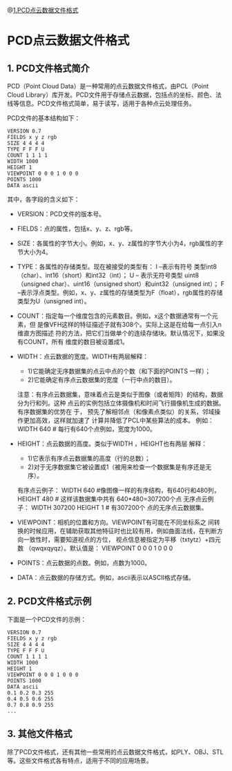 @[1.PCD点云数据文件格式](这里写自定义目录标题)


# PCD点云数据文件格式

## 1. PCD文件格式简介

PCD（Point Cloud Data）是一种常用的点云数据文件格式，由PCL（Point Cloud Library）库开发。PCD文件用于存储点云数据，包括点的坐标、颜色、法线等信息。PCD文件格式简单，易于读写，适用于各种点云处理任务。

PCD文件的基本结构如下：

```
VERSION 0.7
FIELDS x y z rgb
SIZE 4 4 4 4
TYPE F F F U
COUNT 1 1 1 1
WIDTH 1000
HEIGHT 1
VIEWPOINT 0 0 0 1 0 0 0
POINTS 1000
DATA ascii
```

其中，各字段的含义如下：

- VERSION：PCD文件的版本号。
- FIELDS：点的属性，包括x、y、z、rgb等。
- SIZE：各属性的字节大小。例如，x、y、z属性的字节大小为4，rgb属性的字节大小为4。
- TYPE：各属性的存储类型。现在被接受的类型有： I –表示有符号
类型int8（char）、int16（short）和int32（int）； U – 表示无符号类型
uint8（unsigned char）、uint16（unsigned short）和uint32（unsigned int）； F
–表示浮点类型。例如，x、y、z属性的存储类型为F（float），rgb属性的存储类型为U（unsigned int）。
- COUNT：指定每一个维度包含的元素数目。例如，x这个数据通常有一个元素，但
是像VFH这样的特征描述子就有308个。实际上这是在给每一点引入n维直方图描述
符的方法，把它们当做单个的连续存储块。默认情况下，如果没有COUNT，所有
维度的数目被设置成1。
- WIDTH：点云数据的宽度。WIDTH有两层解释： 
    - 1)它能确定无序数据集的点云中点的个数（和下面的POINTS
一样）； 
    - 2)它能确定有序点云数据集的宽度（一行中点的数目）。 
    
    注意：有序点云数据集，意味着点云是类似于图像（或者矩阵）的结构，数据分为行和列。这种
点云的实例包括立体摄像机和时间飞行摄像机生成的数据。有序数据集的优势在
于，
预先了解相邻点（和像素点类似）的关系，邻域操作更加高效，这样就加速了
计算并降低了PCL中某些算法的成本。 例如： WIDTH 640 # 每行有640个点例如，宽度为1000。
- HEIGHT：点云数据的高度。类似于WIDTH ，HEIGHT也有两层
解释： 
    - 1)它表示有序点云数据集的高度（行的总数）； 
    - 2)对于无序数据集它被设置成1（被用来检查一个数据集是有序还是无序）。

    有序点云例子： WIDTH 640 #像图像一样的有序结构，有640行和480列， 
    HEIGHT 480 # 这样该数据集中共有
640*480=307200个点 无序点云例子： WIDTH 307200 HEIGHT 1 # 有307200个
点的无序点云数据集。
- VIEWPOINT：相机的位置和方向。VIEWPOINT有可能在不同坐标系之
间转换的时候应用，在辅助获取其他特征时也比较有用，例如曲面法线，在判断方
向一致性时，需要知道视点的方位， 视点信息被指定为平移（txtytz）+四元数
（qwqxqyqz）。默认值是： VIEWPOINT 0 0 0 1 0 0 0
- POINTS：点云数据的点数。例如，点数为1000。
- DATA：点云数据的存储方式。例如，ascii表示以ASCII格式存储。

## 2. PCD文件格式示例

下面是一个PCD文件的示例：

```
VERSION 0.7
FIELDS x y z rgb
SIZE 4 4 4 4
TYPE F F F U
COUNT 1 1 1 1
WIDTH 1000
HEIGHT 1
VIEWPOINT 0 0 0 1 0 0 0
POINTS 1000
DATA ascii
0.1 0.2 0.3 255
0.4 0.5 0.6 255
0.7 0.8 0.9 255
...
``` 

## 3. 其他文件格式

除了PCD文件格式，还有其他一些常用的点云数据文件格式，如PLY、OBJ、STL等。这些文件格式各有特点，适用于不同的应用场景。
